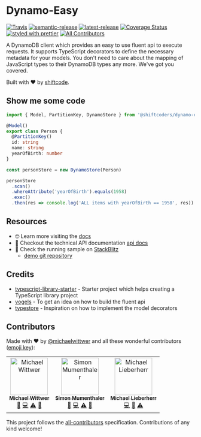 # Dynamo-Easy
[![Travis](https://img.shields.io/travis/com/shiftcode/dynamo-easy.svg)](https://travis-ci.com/shiftcode/dynamo-easy)
[![semantic-release](https://img.shields.io/badge/%20%20%F0%9F%93%A6%F0%9F%9A%80-semantic--release-e10079.svg)](https://github.com/semantic-release/semantic-release)
[![latest-release](https://img.shields.io/npm/v/@shiftcoders/dynamo-easy/latest.svg)]()
[![Coverage Status](https://coveralls.io/repos/github/shiftcode/dynamo-easy/badge.svg?branch=master)](https://coveralls.io/github/shiftcode/dynamo-easy?branch=master)
[![styled with prettier](https://img.shields.io/badge/styled_with-prettier-ff69b4.svg)](https://github.com/prettier/prettier)
[![All Contributors](https://img.shields.io/badge/all_contributors-3-orange.svg?style=flat-square)](#contributors)


A DynamoDB client which provides an easy to use fluent api to execute requests. It supports TypeScript decorators to define the necessary metadata for your models. You don't need to care about the mapping of JavaScript types to their DynamoDB types any more. We've got you covered.

Built with :heart: by [shiftcode](https://www.shiftcode.ch).

## Show me some code
```typescript
import { Model, PartitionKey, DynamoStore } from '@shiftcoders/dynamo-easy'

@Model()
export class Person {
  @PartitionKey()
  id: string
  name: string
  yearOfBirth: number
}

const personStore = new DynamoStore(Person)

personStore
  .scan()
  .whereAttribute('yearOfBirth').equals(1958)
  .exec()
  .then(res => console.log('ALL items with yearOfBirth == 1958', res))

```

## Resources
- 🤓 Learn more visiting the [docs](https://shiftcode.gitbook.io/dynamo-easy)
- 📖 Checkout the technical API documentation [api docs](https://shiftcode.github.io/dynamo-easy/)
- 🚀 Check the running sample on [StackBlitz](https://stackblitz.com/edit/dynamo-easy-node-sample)
  - [demo git repository](https://github.com/shiftcode/dynamo-easy-demo)

## Credits
- [typescript-library-starter](https://github.com/alexjoverm/typescript-library-starter) - Starter project which helps creating a TypeScript library project
- [vogels](https://github.com/ryanfitz/vogels) - To get an idea on how to build the fluent api
- [typestore](http://densebrain.github.io/typestore/) - Inspiration on how to implement the model decorators

## Contributors
Made with :heart: by [@michaelwittwer](https://github.com/michaelwittwer) and all these wonderful contributors ([emoji key](https://github.com/kentcdodds/all-contributors#emoji-key)):

<!-- ALL-CONTRIBUTORS-LIST:START - Do not remove or modify this section -->
<!-- prettier-ignore -->
<table><tr><td align="center"><a href="https://www.shiftcode.ch"><img src="https://avatars1.githubusercontent.com/u/8394182?v=4" width="100px;" alt="Michael Wittwer"/><br /><sub><b>Michael Wittwer</b></sub></a><br /><a href="#ideas-michaelwittwer" title="Ideas, Planning, & Feedback">🤔</a> <a href="https://github.com/shiftcode/dynamo-easy/commits?author=michaelwittwer" title="Code">💻</a> <a href="https://github.com/shiftcode/dynamo-easy/commits?author=michaelwittwer" title="Tests">⚠️</a> <a href="https://github.com/shiftcode/dynamo-easy/commits?author=michaelwittwer" title="Documentation">📖</a></td><td align="center"><a href="https://github.com/simonmumenthaler"><img src="https://avatars3.githubusercontent.com/u/37636934?v=4" width="100px;" alt="Simon Mumenthaler"/><br /><sub><b>Simon Mumenthaler</b></sub></a><br /><a href="#ideas-simonmumenthaler" title="Ideas, Planning, & Feedback">🤔</a> <a href="https://github.com/shiftcode/dynamo-easy/commits?author=simonmumenthaler" title="Code">💻</a> <a href="https://github.com/shiftcode/dynamo-easy/commits?author=simonmumenthaler" title="Tests">⚠️</a> <a href="https://github.com/shiftcode/dynamo-easy/commits?author=simonmumenthaler" title="Documentation">📖</a></td><td align="center"><a href="https://github.com/michaellieberherrr"><img src="https://avatars1.githubusercontent.com/u/8321523?v=4" width="100px;" alt="Michael Lieberherr"/><br /><sub><b>Michael Lieberherr</b></sub></a><br /><a href="https://github.com/shiftcode/dynamo-easy/commits?author=michaellieberherrr" title="Code">💻</a> <a href="https://github.com/shiftcode/dynamo-easy/commits?author=michaellieberherrr" title="Documentation">📖</a> <a href="https://github.com/shiftcode/dynamo-easy/commits?author=michaellieberherrr" title="Tests">⚠️</a></td></tr></table>
<!-- ALL-CONTRIBUTORS-LIST:END -->

This project follows the [all-contributors](https://github.com/kentcdodds/all-contributors) specification. Contributions of any kind welcome!
